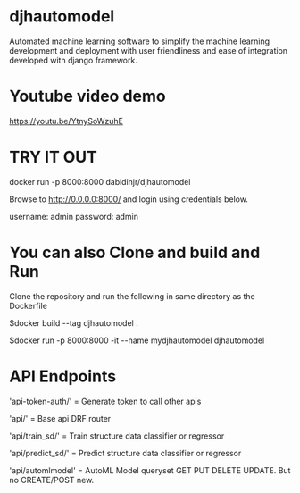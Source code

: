 # djhautomodel

Automated machine learning software to simplify the machine learning development and deployment with user friendliness and ease of integration developed with django framework.


# Youtube video demo
https://youtu.be/YtnySoWzuhE


# TRY IT OUT
docker run -p 8000:8000 dabidinjr/djhautomodel

Browse to http://0.0.0.0:8000/ and login using credentials below.

username: admin
password: admin


# You can also Clone and build and Run
Clone the repository and run the following in same directory as the Dockerfile

$docker build --tag djhautomodel .

$docker run -p 8000:8000 -it --name mydjhautomodel djhautomodel


# API Endpoints
'api-token-auth/' = Generate token to call other apis

'api/' = Base api DRF router

'api/train_sd/' = Train structure data classifier or regressor

'api/predict_sd/' =  Predict structure data classifier or regressor

'api/automlmodel' = AutoML Model queryset GET PUT DELETE UPDATE. But no CREATE/POST new.
